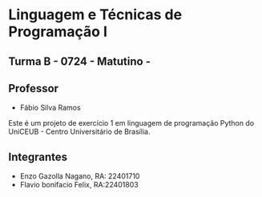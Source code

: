 # Linguagem e Técnicas de Programação I
## Turma B - 0724 - Matutino -

## Professor
- Fábio Silva Ramos

Este é um projeto de exercício 1 em linguagem de programação Python do UniCEUB - Centro Universitário de Brasília.

## Integrantes
- Enzo Gazolla Nagano, RA: 22401710
- Flavio bonifacio Felix, RA:22401803
